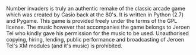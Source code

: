 Number invaders is truly an authentic remake of the classic arcade game which was created by Casio back at the 80's.
It is written in Python (2.7) and Pygame.
This game is provided freely under the terms of the GPL license.
The music however that accompanies the game belongs to Jeroen Tel who kindly gave his permission for the music to be used.
Unauthorised copying, hiring, lending, public performance and broadcasting of Jeroen Tel's XM modules (and it's music) is prohibited.
